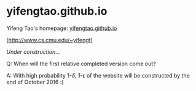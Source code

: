 # yifengtao.github.io
Yifeng Tao's homepage: [yifengtao.github.io](https://yifengtao.github.io)

[http://www.cs.cmu.edu/~yifengt]

*Under construction...*

Q: When will the first relative completed version come out?

A: With high probability 1-$\delta$, 1-$\epsilon$ of the website will be constructed by the end of October 2016 :)
